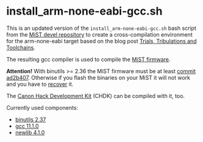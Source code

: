 install_arm-none-eabi-gcc.sh
============================

This is an updated version of the `install_arm-none-eabi-gcc.sh` bash script from the
[MiST devel repository](https://github.com/mist-devel/mist-board/blob/master/tools/install_arm-none-eabi-gcc.sh)
to create a cross-compilation environment for the arm-none-eabi target based on the blog post 
[Trials, Tribulations and Toolchains](http://retroramblings.net/?p=315).

The resulting gcc compiler is used to compile the [MiST firmware](https://github.com/mist-devel/mist-firmware).

**Attention!** With binutils >= 2.36 the MiST firmware must be at least [commit ad2b407](https://github.com/mist-devel/mist-firmware/commit/ad2b407). Otherwise if you flash the binaries on your MiST it will not work and you have to [recover](https://github.com/mist-devel/mist-board/wiki/HowToInstallTheFirmware) it.

The [Canon Hack Development Kit](https://chdk.fandom.com/wiki/CHDK) (CHDK) can be compiled with it, too.

Currently used components:
* [binutils 2.37](https://ftp.gnu.org/gnu/binutils/)
* [gcc 11.1.0](https://ftp.gnu.org/gnu/gcc/)
* [newlib 4.1.0](https://sourceware.org/pub/newlib/)

